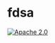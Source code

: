 # fdsa
[![Apache 2.0](https://img.shields.io/badge/License-Apache%202.0-lightgreen)](https://opensource.org/licenses/Apache-2.0)
